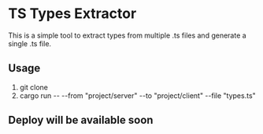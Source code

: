 # TS Types Extractor

This is a simple tool to extract types from multiple .ts files and generate a single .ts file.

## Usage

1. git clone
2. cargo run -- --from "project/server" --to "project/client" --file "types.ts"

## Deploy will be available soon
